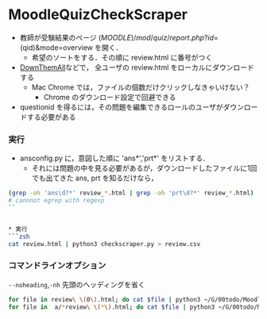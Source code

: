 # MoodleQuizCheckScraper

* 教師が受験結果のページ $(MOODLE)/mod/quiz/report.php?id=$(qid)&mode=overview を開く．
  * 希望のソートをする．その順に review.html に番号がつく
* [DownThemAll](https://chromewebstore.google.com/detail/downthemall/nljkibfhlpcnanjgbnlnbjecgicbjkge?hl=ja&pli=1)などで， 全ユーザの review.html をローカルにダウンロードする
  * Mac Chrome では，ファイルの個数だけクリックしなきゃいけない？
     * Chrome のダウンロード設定で回避できる
* questionid を得るには，その問題を編集できるロールのユーザがダウンロードする必要がある

### 実行

* ansconfig.py に，意図した順に 'ans*','prt*' をリストする．
  * それには問題の中を見る必要があるが，ダウンロードしたファイルに1回でも出てきた ans, prt を知るだけなら，
```sh
(grep -oh 'ans\d?*' review_*.html | grep -oh 'prt\d?*' review_*.html) | sort |uniq
# cannnot egrep with regexp
``


* 実行
```zsh
cat review.html | python3 checkscraper.py > review.csv
```



### コマンドラインオプション
`--noheading`,`-nh` 先頭のヘッディングを省く


```zsh
for file in review\ \(0\).html; do cat $file | python3 ~/G/00todo/MoodleQuizCheckScraper/checkscraper.py ; done  | head -n 1 > a.csv
for file in  a/*review\ \(*\).html; do cat $file | python3 ~/G/00todo/MoodleQuizCheckScraper/checkscraper.py -nh ; done  >> a.csv
```

